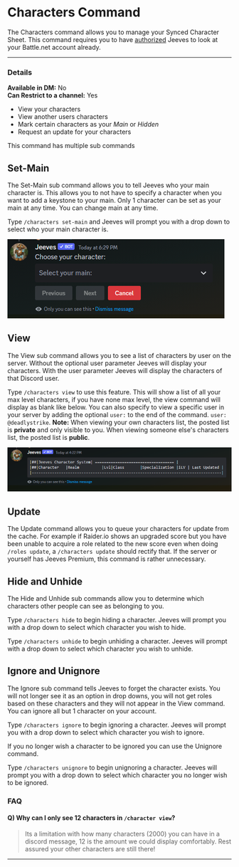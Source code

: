 # Characters Command

The Characters command allows you to manage your Synced Character Sheet. This command requires you to have [authorized](authorize.md) Jeeves to look at your Battle.net account already.

***

### Details
  
**Available in DM:** No   
**Can Restrict to a channel:** Yes

* View your characters
* View another users characters
* Mark certain characters as your *Main* or *Hidden*
* Request an update for your characters

This command has multiple sub commands

## Set-Main

The Set-Main sub command allows you to tell Jeeves who your main character is. This allows you to not have to specify a character when you want to add a keystone to your main. Only 1 character can be set as your main at any time. You can change main at any time.

Type `/characters set-main` and Jeeves will prompt you with a drop down to select who your main character is.

![Character-Set-Main Example](../../img/character-set-main.PNG "character-set-main!")

## View

The View sub command allows you to see a list of characters by user on the server. Without the optional user parameter Jeeves will display your characters. With the user parameter Jeeves will display the characters of that Discord user.

Type `/characters view` to use this feature. This will show a list of all your max level characters, if you have none max level, the view command will display as blank like below. You can also specify to view a specific user in your server by adding the optional `user:` to the end of the command. `user: @deadlystrike`. **Note:** When viewing your own characters list, the posted list is **private** and only visible to you. When viewing someone else's characters list, the posted list is **public**.

![Characters View Example](../../img/characters-view.PNG "characters-view!")

## Update

The Update command allows you to queue your characters for update from the cache. For example if Raider.io shows an upgraded score but you have been unable to acquire a role related to the new score even when doing `/roles update`, a `/characters update` should rectify that. If the server or yourself has Jeeves Premium, this command is rather unnecessary.

## Hide and Unhide

The Hide and Unhide sub commands allow you to determine which characters other people can see as belonging to you. 

Type `/characters hide` to begin hiding a character. Jeeves will prompt you with a drop down to select which character you wish to hide.

Type `/characters unhide` to begin unhiding a character. Jeeves will prompt with a drop down to select which character you wish to unhide.
## Ignore and Unignore

The Ignore sub command tells Jeeves to forget the character exists. You will not longer see it as an option in drop downs, you will not get roles based on these characters and they will not appear in the View command. You can ignore all but 1 character on your account.

Type `/characters ignore` to begin ignoring a character. Jeeves will prompt you with a drop down to select which character you wish to ignore.

If you no longer wish a character to be ignored you can use the Unignore command.

Type `/characters unignore` to begin unignoring a character. Jeeves will prompt you with a drop down to select which character you no longer wish to be ignored.

### FAQ

#### Q) Why can I only see 12 characters in `/character view`?
> Its a limitation with how many characters (2000) you can have in a discord message, 12 is the amount we could display comfortably. Rest assured your other characters are still there!
***
